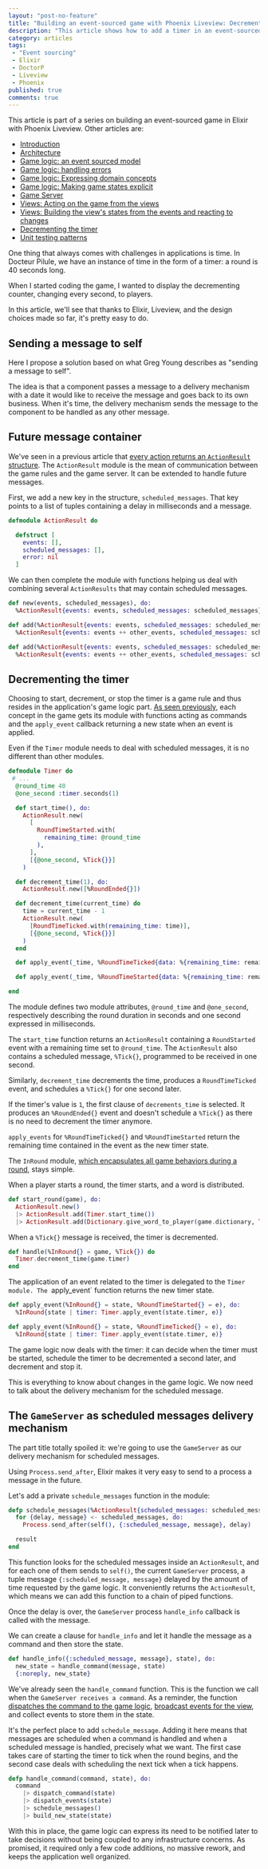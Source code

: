 ```yaml
---
layout: "post-no-feature"
title: "Building an event-sourced game with Phoenix Liveview: Decrementing the timer"
description: "This article shows how to add a timer in an event-sourced game while keeping game logic decoupled from architecture concern using the send message to self pattern."
category: articles
tags:
 - "Event sourcing"
 - Elixir
 - DoctorP
 - Liveview
 - Phoenix
published: true
comments: true
---
```


<div class="series">
    <p>This article is part of a series on building an event-sourced game in Elixir with Phoenix Liveview. Other articles are:</p>
    <ul>
        <li><a href="/articles/phoenix-liveview-event-sourced-game-intro">Introduction</a></li>
        <li><a href="/articles/phoenix-liveview-event-sourced-game-architecture">Architecture</a></li>
        <li><a href="/articles/phoenix-liveview-event-sourced-game-event-sourced-model">Game logic: an event sourced model</a></li>
        <li><a href="/articles/phoenix-liveview-event-sourced-game-handling-errors">Game logic: handling errors</a></li>
        <li><a href="/articles/phoenix-liveview-event-sourced-game-expressing-domain-concepts-in-code">Game logic: Expressing domain concepts</a></li>
        <li><a href="/articles/phoenix-liveview-event-sourced-game-making-game-states-explicit">Game logic: Making game states explicit</a></li>
        <li><a href="/articles/phoenix-liveview-event-sourced-game-game-server">Game Server</a></li>
        <li><a href="/articles/phoenix-liveview-event-sourced-game-acting-on-the-game-from-the-views">Views: Acting on the game from the views</a></li>
        <li><a href="/articles/phoenix-liveview-event-sourced-game-building-views-states-and-reacting-to-changes">Views: Building the view's states from the events and reacting to changes</a></li>
        <li><a href="/articles/phoenix-liveview-event-sourced-game-building-decrementing-the-timer">
        Decrementing the timer</a>
        </li>
        <li><a href="/articles/phoenix-liveview-event-sourced-game-unit-testing-patterns">Unit testing patterns</a></li>
    </ul>
</div>

One thing that always comes with challenges in applications is time. In Docteur Pilule, we have an instance of time in the form of a timer: a round is 40 seconds long.

When I started coding the game, I wanted to display the decrementing counter, changing every second, to players.

In this article, we'll see that thanks to Elixir, Liveview, and the design choices made so far, it's pretty easy to do.

## Sending a message to self

Here I propose a solution based on what Greg Young describes as "sending a message to self". 

The idea is that a component passes a message to a delivery mechanism with a date it would like to receive the message and goes back to its own business. When it's time, the delivery mechanism sends the message to the component to be handled as any other message.

## Future message container

We've seen in a previous article that [every action returns an `ActionResult` structure](/articles/phoenix-liveview-event-sourced-game-handling-errors#hi-im-jack). The `ActionResult` module is the mean of communication between the game rules and the game server. It can be extended to handle future messages.

First, we add a new key in the structure, `scheduled_messages`. That key points to a list of tuples containing a delay in milliseconds and a message.

```elixir
defmodule ActionResult do

  defstruct [
    events: [],
    scheduled_messages: [],
    error: nil
  ]
```

We can then complete the module with functions helping us deal with combining several `ActionResults` that may contain scheduled messages.

```elixir
def new(events, scheduled_messages), do:
  %ActionResult{events: events, scheduled_messages: scheduled_messages}

def add(%ActionResult{events: events, scheduled_messages: scheduled_messages}, %ActionResult{events: other_events, scheduled_messages: other_scheduled_messages}), do:
  %ActionResult{events: events ++ other_events, scheduled_messages: scheduled_messages ++ other_scheduled_messages}

def add(%ActionResult{events: events, scheduled_messages: scheduled_messages}, other_events) when is_list(other_events), do:
  %ActionResult{events: events ++ other_events, scheduled_messages: scheduled_messages}
```

## Decrementing the timer

Choosing to start, decrement, or stop the timer is a game rule and thus resides in the application's game logic part. [As seen previously](/articles/phoenix-liveview-event-sourced-game-expressing-domain-concepts-in-code), each concept in the game gets its module with functions acting as commands and the `apply_event` callback returning a new state when an event is applied.

Even if the `Timer` module needs to deal with scheduled messages, it is no different than other modules.

```elixir
defmodule Timer do
 # ...
  @round_time 40
  @one_second :timer.seconds(1)

  def start_time(), do:
    ActionResult.new(
      [
        RoundTimeStarted.with(
          remaining_time: @round_time
        ),
      ],
      [{@one_second, %Tick{}}]
    )

  def decrement_time(1), do:
    ActionResult.new([%RoundEnded{}])

  def decrement_time(current_time) do
    time = current_time - 1
    ActionResult.new(
      [RoundTimeTicked.with(remaining_time: time)],
      [{@one_second, %Tick{}}]
    )
  end

  def apply_event(_time, %RoundTimeTicked{data: %{remaining_time: remaining_time}}), do: remaining_time

  def apply_event(_time, %RoundTimeStarted{data: %{remaining_time: remaining_time}}), do: remaining_time

end
```

The module defines two module attributes, `@round_time` and `@one_second`, respectively describing the round duration in seconds and one second expressed in milliseconds.

The `start_time` function returns an `ActionResult` containing a `RoundStarted` event with a remaining time set to `@round_time`. The `ActionResult` also contains a scheduled message, `%Tick{}`, programmed to be received in one second.

Similarly, `decrement_time` decrements the time, produces a `RoundTimeTicked` event, and schedules a `%Tick{}` for one second later.

If the timer's value is `1`, the first clause of `decrements_time` is selected. It produces an `%RoundEnded{}` event and doesn't schedule a `%Tick{}` as there is no need to decrement the timer anymore.

`apply_events` for `%RoundTimeTicked{}` and `%RoundTimeStarted` return the remaining time contained in the event as the new timer state.

The `InRound` module, [which encapsulates all game behaviors during a round](/articles/phoenix-liveview-event-sourced-game-making-game-states-explicit#business-logic-as-types),  stays simple.

When a player starts a round, the timer starts, and a word is distributed.

```elixir
def start_round(game), do:
  ActionResult.new()
  |> ActionResult.add(Timer.start_time())
  |> ActionResult.add(Dictionary.give_word_to_player(game.dictionary, Teams.current_player(game.teams)))
```

When a `%Tick{}` message is received, the timer is decremented.

```elixir
def handle(%InRound{} = game, %Tick{}) do
  Timer.decrement_time(game.timer)
end
```

The application of an event related to the timer is delegated to the `Timer module. The `apply_event` function returns the new timer state.

```elixir
def apply_event(%InRound{} = state, %RoundTimeStarted{} = e), do:
  %InRound{state | timer: Timer.apply_event(state.timer, e)}

def apply_event(%InRound{} = state, %RoundTimeTicked{} = e), do:
  %InRound{state | timer: Timer.apply_event(state.timer, e)}
```

The game logic now deals with the timer: it can decide when the timer must be started, schedule the timer to be decremented a second later, and decrement and stop it.

This is everything to know about changes in the game logic. We now need to talk about the delivery mechanism for the scheduled message.

## The `GameServer` as scheduled messages delivery mechanism

The part title totally spoiled it: we're going to use the `GameServer` as our delivery mechanism for scheduled messages.

Using `Process.send_after`, Elixir makes it very easy to send to a process a message in the future.

Let's add a private `schedule_messages` function in the module:

```elixir
defp schedule_messages(%ActionResult{scheduled_messages: scheduled_messages} = result) do
  for {delay, message} <- scheduled_messages, do:
    Process.send_after(self(), {:scheduled_message, message}, delay)

  result
end
```

This function looks for the scheduled messages inside an `ActionResult`, and for each one of them sends to `self()`, the current `GameServer` process,  a tuple message `{:scheduled_message, message}` delayed by the amount of time requested by the game logic. It conveniently returns the `ActionResult`, which means we can add this function to a chain of piped functions.

Once the delay is over, the `GameServer` process `handle_info` callback is called with the message. 

We can create a clause for `handle_info` and let it handle the message as a command and then store the state.

```elixir
def handle_info({:scheduled_message, message}, state), do:
  new_state = handle_command(message, state)
  {:noreply, new_state}
```

We've already seen the `handle_command` function. This is the function we call when the `GameServer receives a command`. As a reminder, the function [dispatches the command to the game logic](/articles/phoenix-liveview-event-sourced-game-game-server#handling-the-command), [broadcast events for the view](/articles/phoenix-liveview-event-sourced-game-building-views-states-and-reacting-to-changes#modifying-the-state-while-the-game-is-running), and collect events to store them in the state.

It's the perfect place to add `schedule_message`. Adding it here means that messages are scheduled when a command is handled and when a scheduled message is handled, precisely what we want. The first case takes care of starting the timer to tick when the round begins, and the second case deals with scheduling the next tick when a tick happens.

```elixir
defp handle_command(command, state), do:
  command
    |> dispatch_command(state)
    |> dispatch_events(state)
    |> schedule_messages()
    |> build_new_state(state)
```

With this in place, the game logic can express its need to be notified later to take decisions without being coupled to any infrastructure concerns. As promised, it required only a few code additions, no massive rework, and keeps the application well organized. 
